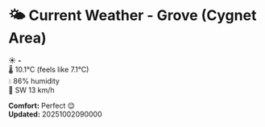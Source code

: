 # 🌤️ Current Weather - Grove (Cygnet Area)

☀️ **-**  
🌡️ 10.1°C (feels like 7.1°C)  
💧 86% humidity  
💨 SW 13 km/h  

**Comfort:** Perfect 😌  
**Updated:** 20251002090000

